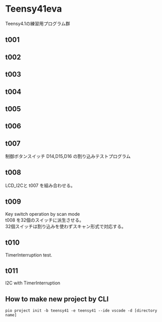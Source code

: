 # Teensy41eva

Teensy4.1の練習用プログラム群

## t001
## t002
## t003
## t004
## t005
## t006
## t007

制御ボタンスイッチ D14,D15,D16 の割り込みテストプログラム

## t008

LCD_I2Cと t007 を組み合わせる。

## t009

Key switch operation by scan mode  
t008 を32個のスイッチに派生させる。  
32個スイッチは割り込みを使わずスキャン形式で対応する。

## t010

TimerInterruption test.

## t011

I2C with TimerInterruption

## How to make new project by CLI

```pio project init -b teensy41 -e teensy41 --ide vscode -d [directory name]```


